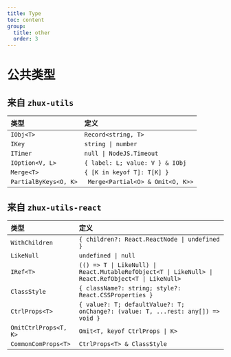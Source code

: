 ```yaml
---
title: Type
toc: content
group:
  title: other
  order: 3
---
```


# 公共类型

## 来自 `zhux-utils`

| 类型                  | 定义                              |
| :-------------------- | :-------------------------------- |
| `IObj<T>`             | `Record<string, T>`               |
| `IKey`                | `string \| number`                |
| `ITimer`              | `null \| NodeJS.Timeout`          |
| `IOption<V, L>`       | `{ label: L; value: V } & IObj`   |
| `Merge<T>`            | `{ [K in keyof T]: T[K] }`        |
| `PartialByKeys<O, K>` | ` Merge<Partial<O> & Omit<O, K>>` |

## 来自 `zhux-utils-react`

| 类型                  | 定义                                                                                               |
| :-------------------- | :------------------------------------------------------------------------------------------------- |
| `WithChildren`        | `{ children?: React.ReactNode \| undefined }`                                                      |
| `LikeNull`            | `undefined \| null`                                                                                |
| `IRef<T>`             | `(() => T \| LikeNull) \| React.MutableRefObject<T \| LikeNull> \| React.RefObject<T \| LikeNull>` |
| `ClassStyle`          | `{ className?: string; style?: React.CSSProperties }`                                              |
| `CtrlProps<T>`        | `{ value?: T; defaultValue?: T; onChange?: (value: T, ...rest: any[]) => void }`                   |
| `OmitCtrlProps<T, K>` | `Omit<T, keyof CtrlProps \| K>`                                                                    |
| `CommonComProps<T>`   | `CtrlProps<T> & ClassStyle`                                                                        |
